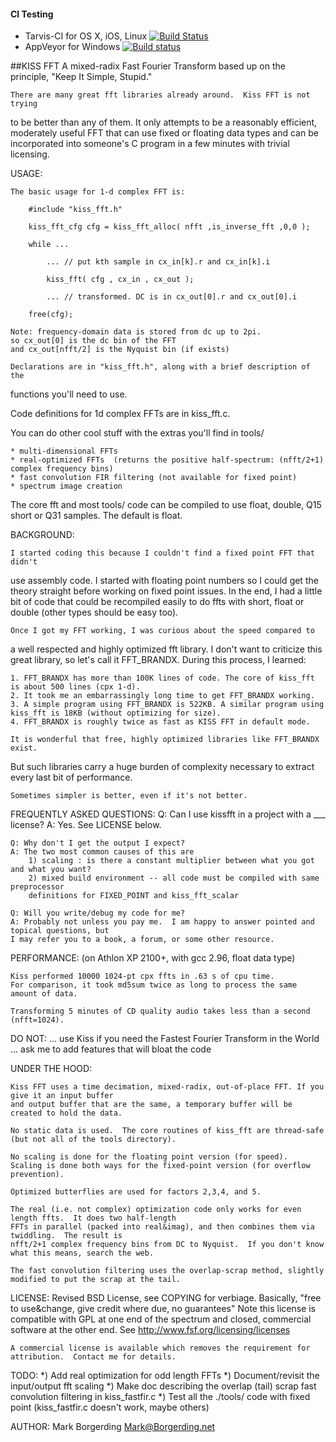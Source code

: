 #### CI Testing
* Tarvis-CI for OS X, iOS, Linux [![Build Status](https://travis-ci.org/AchimTuran/KissFFT.svg?branch=master)](https://travis-ci.org/AchimTuran/KissFFT)
* AppVeyor for Windows [![Build status](https://ci.appveyor.com/api/projects/status/574mjwqsdm6gokb7?svg=true)](https://ci.appveyor.com/project/AchimTuran/kissfft)

##KISS FFT
A mixed-radix Fast Fourier Transform based up on the principle, "Keep It Simple, Stupid."

    There are many great fft libraries already around.  Kiss FFT is not trying
to be better than any of them.  It only attempts to be a reasonably efficient, 
moderately useful FFT that can use fixed or floating data types and can be 
incorporated into someone's C program in a few minutes with trivial licensing.

USAGE:

    The basic usage for 1-d complex FFT is:

        #include "kiss_fft.h"

        kiss_fft_cfg cfg = kiss_fft_alloc( nfft ,is_inverse_fft ,0,0 );

        while ...
        
            ... // put kth sample in cx_in[k].r and cx_in[k].i
            
            kiss_fft( cfg , cx_in , cx_out );
            
            ... // transformed. DC is in cx_out[0].r and cx_out[0].i 
            
        free(cfg);

    Note: frequency-domain data is stored from dc up to 2pi.
    so cx_out[0] is the dc bin of the FFT
    and cx_out[nfft/2] is the Nyquist bin (if exists)

    Declarations are in "kiss_fft.h", along with a brief description of the 
functions you'll need to use. 

Code definitions for 1d complex FFTs are in kiss_fft.c.

You can do other cool stuff with the extras you'll find in tools/

    * multi-dimensional FFTs 
    * real-optimized FFTs  (returns the positive half-spectrum: (nfft/2+1) complex frequency bins)
    * fast convolution FIR filtering (not available for fixed point)
    * spectrum image creation

The core fft and most tools/ code can be compiled to use float, double,
 Q15 short or Q31 samples. The default is float.


BACKGROUND:

    I started coding this because I couldn't find a fixed point FFT that didn't 
use assembly code.  I started with floating point numbers so I could get the 
theory straight before working on fixed point issues.  In the end, I had a 
little bit of code that could be recompiled easily to do ffts with short, float
or double (other types should be easy too).  

    Once I got my FFT working, I was curious about the speed compared to
a well respected and highly optimized fft library.  I don't want to criticize 
this great library, so let's call it FFT_BRANDX.
During this process, I learned:

    1. FFT_BRANDX has more than 100K lines of code. The core of kiss_fft is about 500 lines (cpx 1-d).
    2. It took me an embarrassingly long time to get FFT_BRANDX working.
    3. A simple program using FFT_BRANDX is 522KB. A similar program using kiss_fft is 18KB (without optimizing for size).
    4. FFT_BRANDX is roughly twice as fast as KISS FFT in default mode.

    It is wonderful that free, highly optimized libraries like FFT_BRANDX exist.
But such libraries carry a huge burden of complexity necessary to extract every 
last bit of performance.

    Sometimes simpler is better, even if it's not better.

FREQUENTLY ASKED QUESTIONS:
	Q: Can I use kissfft in a project with a ___ license?
	A: Yes.  See LICENSE below.

	Q: Why don't I get the output I expect?
	A: The two most common causes of this are 
		1) scaling : is there a constant multiplier between what you got and what you want?
		2) mixed build environment -- all code must be compiled with same preprocessor 
		definitions for FIXED_POINT and kiss_fft_scalar

	Q: Will you write/debug my code for me?
	A: Probably not unless you pay me.  I am happy to answer pointed and topical questions, but 
	I may refer you to a book, a forum, or some other resource.


PERFORMANCE:
    (on Athlon XP 2100+, with gcc 2.96, float data type)

    Kiss performed 10000 1024-pt cpx ffts in .63 s of cpu time.
    For comparison, it took md5sum twice as long to process the same amount of data.

    Transforming 5 minutes of CD quality audio takes less than a second (nfft=1024). 

DO NOT:
    ... use Kiss if you need the Fastest Fourier Transform in the World
    ... ask me to add features that will bloat the code

UNDER THE HOOD:

    Kiss FFT uses a time decimation, mixed-radix, out-of-place FFT. If you give it an input buffer  
    and output buffer that are the same, a temporary buffer will be created to hold the data.

    No static data is used.  The core routines of kiss_fft are thread-safe (but not all of the tools directory).

    No scaling is done for the floating point version (for speed).  
    Scaling is done both ways for the fixed-point version (for overflow prevention).

    Optimized butterflies are used for factors 2,3,4, and 5. 

    The real (i.e. not complex) optimization code only works for even length ffts.  It does two half-length
    FFTs in parallel (packed into real&imag), and then combines them via twiddling.  The result is 
    nfft/2+1 complex frequency bins from DC to Nyquist.  If you don't know what this means, search the web.

    The fast convolution filtering uses the overlap-scrap method, slightly 
    modified to put the scrap at the tail.

LICENSE:
    Revised BSD License, see COPYING for verbiage. 
    Basically, "free to use&change, give credit where due, no guarantees"
    Note this license is compatible with GPL at one end of the spectrum and closed, commercial software at 
    the other end.  See http://www.fsf.org/licensing/licenses

    A commercial license is available which removes the requirement for attribution.  Contact me for details.

  
TODO:
    *) Add real optimization for odd length FFTs 
    *) Document/revisit the input/output fft scaling
    *) Make doc describing the overlap (tail) scrap fast convolution filtering in kiss_fastfir.c
    *) Test all the ./tools/ code with fixed point (kiss_fastfir.c doesn't work, maybe others)

AUTHOR:
    Mark Borgerding
    Mark@Borgerding.net
